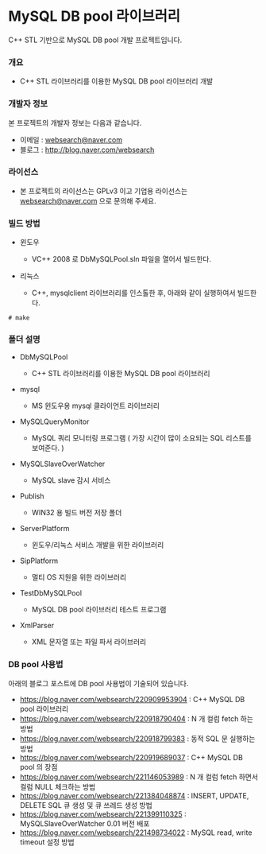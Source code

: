 ﻿# MySQL DB pool 라이브러리
C++ STL 기반으로 MySQL DB pool 개발 프로젝트입니다.

### 개요

* C++ STL 라이브러리를 이용한 MySQL DB pool 라이브러리 개발
 
### 개발자 정보
본 프로젝트의 개발자 정보는 다음과 같습니다.

* 이메일 : websearch@naver.com
* 블로그 : http://blog.naver.com/websearch

### 라이선스

* 본 프로젝트의 라이선스는 GPLv3 이고 기업용 라이선스는 websearch@naver.com 으로 문의해 주세요.

### 빌드 방법

* 윈도우
  * VC++ 2008 로 DbMySQLPool.sln 파일을 열어서 빌드한다.

* 리눅스
  * C++, mysqlclient 라이브러리를 인스톨한 후, 아래와 같이 실행하여서 빌드한다.

```
# make
```

### 폴더 설명

* DbMySQLPool
  * C++ STL 라이브러리를 이용한 MySQL DB pool 라이브러리

* mysql
  * MS 윈도우용 mysql 클라이언트 라이브러리

* MySQLQueryMonitor
  * MySQL 쿼리 모니터링 프로그램 ( 가장 시간이 많이 소요되는 SQL 리스트를 보여준다. )

* MySQLSlaveOverWatcher
  * MySQL slave 감시 서비스

* Publish
  * WIN32 용 빌드 버전 저장 폴더

* ServerPlatform
  * 윈도우/리눅스 서비스 개발을 위한 라이브러리

* SipPlatform
  * 멀티 OS 지원을 위한 라이브러리

* TestDbMySQLPool
  * MySQL DB pool 라이브러리 테스트 프로그램

* XmlParser
  * XML 문자열 또는 파일 파서 라이브러리

### DB pool 사용법
아래의 블로그 포스트에 DB pool 사용법이 기술되어 있습니다.

* https://blog.naver.com/websearch/220909953904 : C++ MySQL DB pool 라이브러리
* https://blog.naver.com/websearch/220918790404 : N 개 컬럼 fetch 하는 방법
* https://blog.naver.com/websearch/220918799383 : 동적 SQL 문 실행하는 방법
* https://blog.naver.com/websearch/220919689037 : C++ MySQL DB pool 의 장점
* https://blog.naver.com/websearch/221146053989 : N 개 컬럼 fetch 하면서 컬럼 NULL 체크하는 방법
* https://blog.naver.com/websearch/221384048874 : INSERT, UPDATE, DELETE SQL 큐 생성 및 큐 쓰레드 생성 방법
* https://blog.naver.com/websearch/221399110325 : MySQLSlaveOverWatcher 0.01 버전 배포
* https://blog.naver.com/websearch/221498734022 : MySQL read, write timeout 설정 방법
